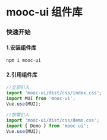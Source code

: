 # mooc-ui 组件库

### 快速开始

#### 1.安装组件库
```bash
npm i mooc-ui
```

#### 2.引用组件库
```javascript
//全部引入
import 'mooc-ui/dist/css/index.css';
import MUI from 'mooc-ui';
Vue.use(MUI);

//按需引入
import 'mooc-ui/dist/css/demo.css';
import { Demo } from 'mooc-ui';
Vue.use(MUI);
```
